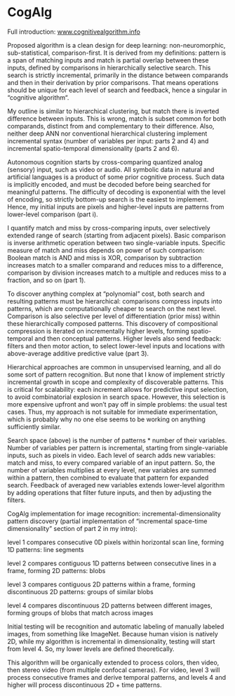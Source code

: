 CogAlg
======

Full introduction: www.cognitivealgorithm.info

Proposed algorithm is a clean design for deep learning: non-neuromorphic, sub-statistical, comparison-first. It is derived from my definitions: pattern is a span of matching inputs and match is partial overlap between these inputs, defined by comparisons in hierarchically selective search. This search is strictly incremental, primarily in the distance between comparands and then in their derivation by prior comparisons. That means operations should be unique for each level of search and feedback, hence a singular in “cognitive algorithm“.

My outline is similar to hierarchical clustering, but match there is inverted difference between inputs. This is wrong, match is subset common for both comparands, distinct from and complementary to their difference. Also, neither deep ANN nor conventional hierarchical clustering implement incremental syntax (number of variables per input: parts 2 and 4) and incremental spatio-temporal dimensionality (parts 2 and 6).

Autonomous cognition starts by cross-comparing quantized analog (sensory) input, such as video or audio. All symbolic data in natural and artificial languages is a product of some prior cognitive process. Such data is implicitly encoded, and must be decoded before being searched for meaningful patterns. The difficulty of decoding is exponential with the level of encoding, so strictly bottom-up search is the easiest to implement. Hence, my initial inputs are pixels and higher-level inputs are patterns from lower-level comparison (part i).

I quantify match and miss by cross-comparing inputs, over selectively extended range of search (starting from adjacent pixels). Basic comparison is inverse arithmetic operation between two single-variable inputs. Specific measure of match and miss depends on power of such comparison: Boolean match is AND and miss is XOR, comparison by subtraction increases match to a smaller comparand and reduces miss to a difference, comparison by division increases match to a multiple and reduces miss to a fraction, and so on (part 1).

To discover anything complex at “polynomial” cost, both search and resulting patterns must be hierarchical: comparisons compress inputs into patterns, which are computationally cheaper to search on the next level. Comparison is also selective per level of differentiation (prior miss) within these hierarchically composed patterns. This discovery of compositional compression is iterated on incrementally higher levels, forming spatio-temporal and then conceptual patterns. Higher levels also send feedback: filters and then motor action, to select lower-level inputs and locations with above-average additive predictive value (part 3).

Hierarchical approaches are common in unsupervised learning, and all do some sort of pattern recognition. But none that I know of implement strictly incremental growth in scope and complexity of discoverable patterns. This is critical for scalability: each increment allows for predictive input selection, to avoid combinatorial explosion in search space. However, this selection is more expensive upfront and won’t pay off in simple problems: the usual test cases. Thus, my approach is not suitable for immediate experimentation, which is probably why no one else seems to be working on anything sufficiently similar.

Search space (above) is the number of patterns * number of their variables. Number of variables per pattern is incremental, starting from single-variable inputs, such as pixels in video. Each level of search adds new variables: match and miss, to every compared variable of an input pattern. So, the number of variables multiplies at every level, new variables are summed within a pattern, then combined to evaluate that pattern for expanded search. Feedback of averaged new variables extends lower-level algorithm by adding operations that filter future inputs, and then by adjusting the filters.

CogAlg implementation for image recognition: incremental-dimensionality pattern discovery
(partial implementation of “incremental space-time dimensionality” section of part 2 in my intro):

level 1 compares consecutive 0D pixels within horizontal scan line, forming 1D patterns: line segments

level 2 compares contiguous 1D patterns between consecutive lines in a frame, forming 2D patterns: blobs

level 3 compares contiguous 2D patterns within a frame, forming discontinuous 2D patterns: groups of similar blobs

level 4 compares discontinuous 2D patterns between different images, forming groups of blobs that match across images

Initial testing will be recognition and automatic labeling of manually labeled images, from something like ImageNet. Because human vision is natively 2D, while my algorithm is incremental in dimensionality, testing will start from level 4.
So, my lower levels are defined theoretically.

This algorithm will be organically extended to process colors, then video, then stereo video (from multiple confocal cameras).
For video, level 3 will process consecutive frames and derive temporal patterns, and levels 4 and higher will process discontinuous 2D + time patterns.


